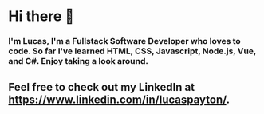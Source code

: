 # Hi there 👋

### I'm Lucas, I'm a Fullstack Software Developer who loves to code. So far I've learned HTML, CSS, Javascript, Node.js, Vue, and C#. Enjoy taking a look around.
## Feel free to check out my LinkedIn at https://www.linkedin.com/in/lucaspayton/.
